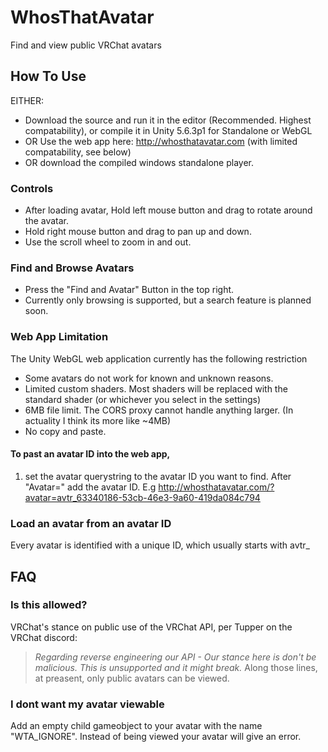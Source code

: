 # WhosThatAvatar
Find and view public VRChat avatars

## How To Use
EITHER: 
* Download the source and run it in the editor (Recommended. Highest compatability), or compile it in Unity 5.6.3p1 for Standalone or WebGL
* OR Use the web app here: http://whosthatavatar.com (with limited compatability, see below)
* OR download the compiled windows standalone player.

### Controls
* After loading avatar, Hold left mouse button and drag to rotate around the avatar.
* Hold right mouse button and drag to pan up and down.
* Use the scroll wheel to zoom in and out.

### Find and Browse Avatars
* Press the "Find and Avatar" Button in the top right.
* Currently only browsing is supported, but a search feature is planned soon.

### Web App Limitation
The Unity WebGL web application currently has the following restriction
* Some avatars do not work for known and unknown reasons.
* Limited custom shaders. Most shaders will be replaced with the standard shader (or whichever you select in the settings)
* 6MB file limit. The CORS proxy cannot handle anything larger. (In actuality I think its more like ~4MB)
* No copy and paste. 
#### To past an avatar ID into the web app, 
  1. set the avatar querystring to the avatar ID you want to find. After "Avatar=" add the avatar ID. 
      E.g http://whosthatavatar.com/?avatar=avtr_63340186-53cb-46e3-9a60-419da084c794



### Load an avatar from an avatar ID
Every avatar is identified with a unique ID, which usually starts with avtr_


## FAQ
### Is this allowed?
VRChat's stance on public use of the VRChat API, per Tupper on the VRChat discord: 
> *Regarding reverse engineering our API - Our stance here is don't be malicious.  This is unsupported and it might break.*
Along those lines, at preasent, only public avatars can be viewed. 

### I dont want my avatar viewable
Add an empty child gameobject to your avatar with the name "WTA_IGNORE".
Instead of being viewed your avatar will give an error.
